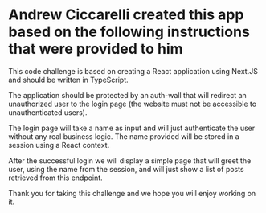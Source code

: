 # Andrew Ciccarelli created this app based on the following instructions that were provided to him 

This code challenge is based on creating a React application using Next.JS and should be written in TypeScript.

The application should be protected by an auth-wall that will redirect an unauthorized user to the login page (the website must not be accessible to unauthenticated users).

The login page will take a name as input and will just authenticate the user without any real business logic. The name provided will be stored in a session using a React context.

After the successful login we will display a simple page that will greet the user, using the name from the session, and will just show a list of posts retrieved from this endpoint.

Thank you for taking this challenge and we hope you will enjoy working on it. 
